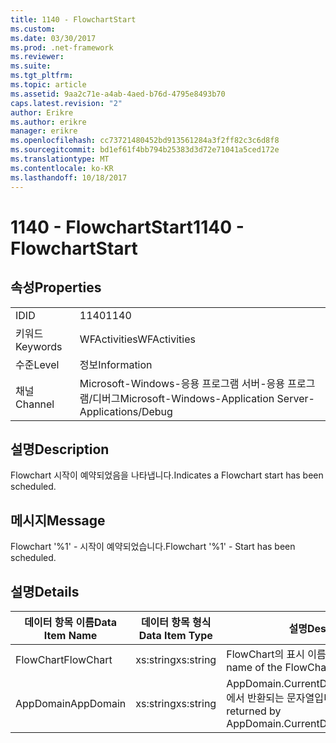 ```yaml
---
title: 1140 - FlowchartStart
ms.custom: 
ms.date: 03/30/2017
ms.prod: .net-framework
ms.reviewer: 
ms.suite: 
ms.tgt_pltfrm: 
ms.topic: article
ms.assetid: 9aa2c71e-a4ab-4aed-b76d-4795e8493b70
caps.latest.revision: "2"
author: Erikre
ms.author: erikre
manager: erikre
ms.openlocfilehash: cc73721480452bd913561284a3f2ff82c3c6d8f8
ms.sourcegitcommit: bd1ef61f4bb794b25383d3d72e71041a5ced172e
ms.translationtype: MT
ms.contentlocale: ko-KR
ms.lasthandoff: 10/18/2017
---
```

# <a name="1140---flowchartstart"></a><span data-ttu-id="ef5d3-102">1140 - FlowchartStart</span><span class="sxs-lookup"><span data-stu-id="ef5d3-102">1140 - FlowchartStart</span></span>
## <a name="properties"></a><span data-ttu-id="ef5d3-103">속성</span><span class="sxs-lookup"><span data-stu-id="ef5d3-103">Properties</span></span>  
  
|||  
|-|-|  
|<span data-ttu-id="ef5d3-104">ID</span><span class="sxs-lookup"><span data-stu-id="ef5d3-104">ID</span></span>|<span data-ttu-id="ef5d3-105">1140</span><span class="sxs-lookup"><span data-stu-id="ef5d3-105">1140</span></span>|  
|<span data-ttu-id="ef5d3-106">키워드</span><span class="sxs-lookup"><span data-stu-id="ef5d3-106">Keywords</span></span>|<span data-ttu-id="ef5d3-107">WFActivities</span><span class="sxs-lookup"><span data-stu-id="ef5d3-107">WFActivities</span></span>|  
|<span data-ttu-id="ef5d3-108">수준</span><span class="sxs-lookup"><span data-stu-id="ef5d3-108">Level</span></span>|<span data-ttu-id="ef5d3-109">정보</span><span class="sxs-lookup"><span data-stu-id="ef5d3-109">Information</span></span>|  
|<span data-ttu-id="ef5d3-110">채널</span><span class="sxs-lookup"><span data-stu-id="ef5d3-110">Channel</span></span>|<span data-ttu-id="ef5d3-111">Microsoft-Windows-응용 프로그램 서버-응용 프로그램/디버그</span><span class="sxs-lookup"><span data-stu-id="ef5d3-111">Microsoft-Windows-Application Server-Applications/Debug</span></span>|  
  
## <a name="description"></a><span data-ttu-id="ef5d3-112">설명</span><span class="sxs-lookup"><span data-stu-id="ef5d3-112">Description</span></span>  
 <span data-ttu-id="ef5d3-113">Flowchart 시작이 예약되었음을 나타냅니다.</span><span class="sxs-lookup"><span data-stu-id="ef5d3-113">Indicates a Flowchart start has been scheduled.</span></span>  
  
## <a name="message"></a><span data-ttu-id="ef5d3-114">메시지</span><span class="sxs-lookup"><span data-stu-id="ef5d3-114">Message</span></span>  
 <span data-ttu-id="ef5d3-115">Flowchart '%1' - 시작이 예약되었습니다.</span><span class="sxs-lookup"><span data-stu-id="ef5d3-115">Flowchart '%1' - Start has been scheduled.</span></span>  
  
## <a name="details"></a><span data-ttu-id="ef5d3-116">설명</span><span class="sxs-lookup"><span data-stu-id="ef5d3-116">Details</span></span>  
  
|<span data-ttu-id="ef5d3-117">데이터 항목 이름</span><span class="sxs-lookup"><span data-stu-id="ef5d3-117">Data Item Name</span></span>|<span data-ttu-id="ef5d3-118">데이터 항목 형식</span><span class="sxs-lookup"><span data-stu-id="ef5d3-118">Data Item Type</span></span>|<span data-ttu-id="ef5d3-119">설명</span><span class="sxs-lookup"><span data-stu-id="ef5d3-119">Description</span></span>|  
|--------------------|--------------------|-----------------|  
|<span data-ttu-id="ef5d3-120">FlowChart</span><span class="sxs-lookup"><span data-stu-id="ef5d3-120">FlowChart</span></span>|<span data-ttu-id="ef5d3-121">xs:string</span><span class="sxs-lookup"><span data-stu-id="ef5d3-121">xs:string</span></span>|<span data-ttu-id="ef5d3-122">FlowChart의 표시 이름입니다.</span><span class="sxs-lookup"><span data-stu-id="ef5d3-122">The display name of the FlowChart.</span></span>|  
|<span data-ttu-id="ef5d3-123">AppDomain</span><span class="sxs-lookup"><span data-stu-id="ef5d3-123">AppDomain</span></span>|<span data-ttu-id="ef5d3-124">xs:string</span><span class="sxs-lookup"><span data-stu-id="ef5d3-124">xs:string</span></span>|<span data-ttu-id="ef5d3-125">AppDomain.CurrentDomain.FriendlyName에서 반환되는 문자열입니다.</span><span class="sxs-lookup"><span data-stu-id="ef5d3-125">The string returned by AppDomain.CurrentDomain.FriendlyName.</span></span>|
